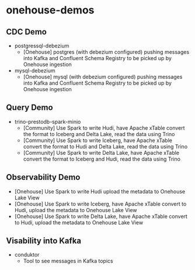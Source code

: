 # onehouse-demos

## CDC Demo
* postgressql-debezium
  * [Onehouse] postgres (with debezium configured) pushing messages into Kafka and Confluent Schema Registry to be picked up by Onehouse ingestion
* mysql-debezium
  * [Onehouse] mysql (with debezium configured) pushing messages into Kafka and Confluent Schema Registry to be picked up by Onehouse ingestion

## Query Demo
* trino-prestodb-spark-minio
  * [Community] Use Spark to write Hudi, have Apache xTable convert the format to Iceberg and Delta Lake, read the data using Trino
  * [Community] Use Spark to write Iceberg, have Apache xTable convert the format to Hudi and Delta Lake, read the data using Trino
  * [Community] Use Spark to write Delta Lake, have Apache xTable convert the format to Iceberg and Hudi, read the data using Trino

## Observability Demo    
  * [Onehouse] Use Spark to write Hudi upload the metadata to Onehouse Lake View
  * [Onehouse] Use Spark to write Iceberg, have Apache xTable convert to Hudi, upload the metadata to Onehouse Lake View
  * [Onehouse] Use Spark to write Delta Lake, have Apache xTable convert to Hudi, upload the metadata to Onehouse Lake View

## Visability into Kafka
* conduktor
  * Tool to see messages in Kafka topics


